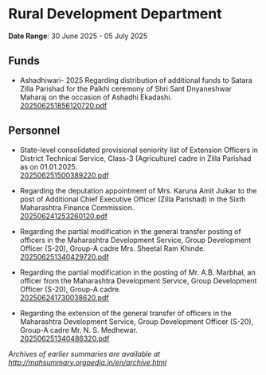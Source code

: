 # Rural Development Department

**Date Range**: 30 June 2025 - 05 July 2025


## Funds
- Ashadhiwari- 2025 Regarding distribution of additional funds to Satara Zilla Parishad for the Palkhi ceremony of Shri Sant Dnyaneshwar Maharaj on the occasion of Ashadhi Ekadashi.\
  [202506251856120720.pdf](https://gr.maharashtra.gov.in/Site/Upload/Government%20Resolutions/English/202506251856120720.pdf.pdf)

## Personnel
- State-level consolidated provisional seniority list of Extension Officers in District Technical Service, Class-3 (Agriculture) cadre in Zilla Parishad as on 01.01.2025.\
  [202506251500389220.pdf](https://gr.maharashtra.gov.in/Site/Upload/Government%20Resolutions/English/202506251500389220.pdf)

- Regarding the deputation appointment of Mrs. Karuna Amit Juikar to the post of Additional Chief Executive Officer (Zilla Parishad) in the Sixth Maharashtra Finance Commission.\
  [202506241253260120.pdf](https://gr.maharashtra.gov.in/Site/Upload/Government%20Resolutions/English/202506241253260120.pdf)

- Regarding the partial modification in the general transfer posting of officers in the Maharashtra Development Service, Group Development Officer (S-20), Group-A cadre  Mrs. Sheetal Ram Khinde.\
  [202506251340429720.pdf](https://gr.maharashtra.gov.in/Site/Upload/Government%20Resolutions/English/202506251340429720.pdf)

- Regarding the partial modification in the posting of Mr. A.B. Marbhal, an officer from the Maharashtra Development Service, Group Development Officer (S-20), Group-A cadre.\
  [202506241730038620.pdf](https://gr.maharashtra.gov.in/Site/Upload/Government%20Resolutions/English/202506241730038620.pdf)

- Regarding the extension of the general transfer of officers in the Maharashtra Development Service, Group Development Officer (S-20), Group-A cadre  Mr. N. S. Medhewar.\
  [202506251340486320.pdf](https://gr.maharashtra.gov.in/Site/Upload/Government%20Resolutions/English/202506251340486320.pdf)


*Archives of earlier summaries are available at http://mahsummary.orgpedia.in/en/archive.html*